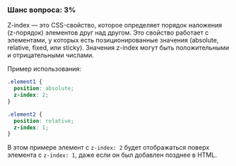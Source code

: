 ### Шанс вопроса: 3%

Z-index — это CSS-свойство, которое определяет порядок наложения (z-порядок) элементов друг над другом. Это свойство работает с элементами, у которых есть позиционированные значения (absolute, relative, fixed, или sticky). Значения z-index могут быть положительными и отрицательными числами.

Пример использования:
```css
.element1 {
  position: absolute;
  z-index: 2;
}

.element2 {
  position: relative;
  z-index: 1;
}
```
В этом примере элемент с `z-index: 2` будет отображаться поверх элемента с `z-index: 1`, даже если он был добавлен позднее в HTML.